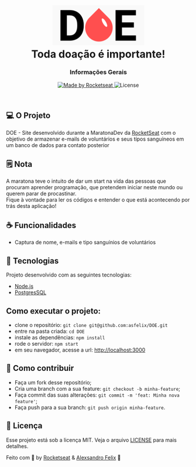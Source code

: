 <h1 align="center">
  <img src="public/img/logo.png" width="250px" /><br>
  Toda doação é importante!
</h2>

<h3 align="center">Informações Gerais</h3>

<p align="center">
  <a href="https://rocketseat.com.br">
    <img alt="Made by Rocketseat" src="https://img.shields.io/badge/made%20by-Rocketseat-%23F7DF1E">
  </a>
  <img alt="License" src="https://img.shields.io/badge/license-MIT-%23F7DF1E">
</p>

<br>



## 💻 O Projeto
DOE - Site desenvolvido durante a MaratonaDev da [RocketSeat](https://rocketseat.com.br/) com o objetivo de armazenar e-mails de voluntários e seus típos sanguíneos em um banco de dados para contato posterior

## 🗒️ Nota
A maratona teve o intuito de dar um start na vida das pessoas que procuram aprender programação, que pretendem iniciar neste mundo ou querem parar de procastinar. <br> 
Fique à vontade para ler os códigos e entender o que está acontecendo por trás desta aplicação!

## ☕ Funcionalidades
- Captura de nome, e-mails e tipo sanguínios de voluntários

## :pushpin: Tecnologias
Projeto desenvolvido com as seguintes tecnologias:
- [Node.js](https://nodejs.org/en/)
- [PostgresSQL](https://www.postgresql.org/)

## Como executar o projeto:

- clone o repositório: `git clone git@github.com:asfelix/DOE.git`
- entre na pasta criada: `cd DOE`
- instale as dependências: `npm install`
- rode o servidor: `npm start`
- em seu navegador, acesse a url: [http://localhost:3000](http://localhost:3000)

## 🤔 Como contribuir

- Faça um fork desse repositório;
- Cria uma branch com a sua feature: `git checkout -b minha-feature`;
- Faça commit das suas alterações: `git commit -m 'feat: Minha nova feature'`;
- Faça push para a sua branch: `git push origin minha-feature`.

## 📝 Licença

Esse projeto está sob a licença MIT. Veja o arquivo [LICENSE](https://opensource.org/licenses/MIT) para mais detalhes.

Feito com :purple_heart: by [Rocketseat](https://rocketseat.com.br) & [Alexsandro Felix](https://github.com/asfelix) :wave:

